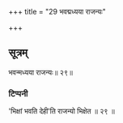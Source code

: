 +++
title = "29 भवद्मध्यया राजन्यः"

+++
## सूत्रम्
भवन्मध्यया राजन्यः॥ २९॥  
### टिप्पनी
'भिक्षां भवति देही'ति राजन्यो भिक्षेत ॥ २९ ॥  
